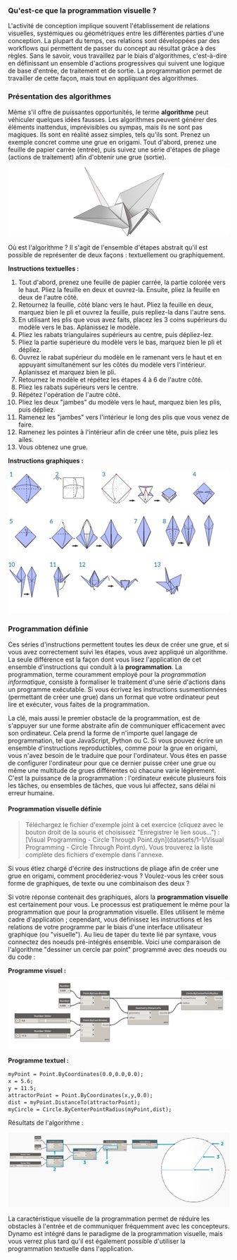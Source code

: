

### Qu'est-ce que la programmation visuelle ?

L'activité de conception implique souvent l'établissement de relations visuelles, systémiques ou géométriques entre les différentes parties d'une conception. La plupart du temps, ces relations sont développées par des workflows qui permettent de passer du concept au résultat grâce à des règles. Sans le savoir, vous travaillez par le biais d'algorithmes, c'est-à-dire en définissant un ensemble d'actions progressives qui suivent une logique de base d'entrée, de traitement et de sortie. La programmation permet de travailler de cette façon, mais tout en appliquant des algorithmes.

### Présentation des algorithmes

Même s'il offre de puissantes opportunités, le terme **algorithme** peut véhiculer quelques idées fausses. Les algorithmes peuvent générer des éléments inattendus, imprévisibles ou sympas, mais ils ne sont pas magiques. Ils sont en réalité assez simples, tels qu'ils sont. Prenez un exemple concret comme une grue en origami. Tout d'abord, prenez une feuille de papier carrée (entrée), puis suivez une série d'étapes de pliage (actions de traitement) afin d'obtenir une grue (sortie).

![Grue en origami](images/1-1/00-OrigamiCrane.png)

Où est l'algorithme ? Il s'agit de l'ensemble d'étapes abstrait qu'il est possible de représenter de deux façons : textuellement ou graphiquement.

**Instructions textuelles :**

1. Tout d'abord, prenez une feuille de papier carrée, la partie colorée vers le haut. Pliez la feuille en deux et ouvrez-la. Ensuite, pliez la feuille en deux de l'autre côté.
2. Retournez la feuille, côté blanc vers le haut. Pliez la feuille en deux, marquez bien le pli et ouvrez la feuille, puis repliez-la dans l'autre sens.
3. En utilisant les plis que vous avez faits, placez les 3 coins supérieurs du modèle vers le bas. Aplanissez le modèle.
4. Pliez les rabats triangulaires supérieurs au centre, puis dépliez-lez.
5. Pliez la partie supérieure du modèle vers le bas, marquez bien le pli et dépliez.
6. Ouvrez le rabat supérieur du modèle en le ramenant vers le haut et en appuyant simultanément sur les côtés du modèle vers l'intérieur. Aplanissez et marquez bien le pli.
7. Retournez le modèle et répétez les étapes 4 à 6 de l'autre côté.
8. Pliez les rabats supérieurs vers le centre.
9. Répétez l'opération de l'autre côté.
10. Pliez les deux "jambes" du modèle vers le haut, marquez bien les plis, puis dépliez.
11. Ramenez les "jambes" vers l'intérieur le long des plis que vous venez de faire.
12. Ramenez les pointes à l'intérieur afin de créer une tête, puis pliez les ailes.
13. Vous obtenez une grue.

**Instructions graphiques :**

![Mise à jour nécessaire – Grue en origami](images/1-1/01-OrigamiCraneInstructions.png)

### Programmation définie

Ces séries d'instructions permettent toutes les deux de créer une grue, et si vous avez correctement suivi les étapes, vous avez appliqué un algorithme. La seule différence est la façon dont vous lisez l'application de cet ensemble d'instructions qui conduit à la **programmation**. La programmation, terme couramment employé pour la *programmation informatique*, consiste à formaliser le traitement d'une série d'actions dans un programme exécutable. Si vous écrivez les instructions susmentionnées (permettant de créer une grue) dans un format que votre ordinateur peut lire et exécuter, vous faites de la programmation.

La clé, mais aussi le premier obstacle de la programmation, est de s'appuyer sur une forme abstraite afin de communiquer efficacement avec son ordinateur. Cela prend la forme de n'importe quel langage de programmation, tel que JavaScript, Python ou C. Si vous pouvez écrire un ensemble d'instructions reproductibles, comme pour la grue en origami, vous n'avez besoin de le traduire que pour l'ordinateur. Vous êtes en passe de configurer l'ordinateur pour que ce dernier puisse créer une grue ou même une multitude de grues différentes où chacune varie légèrement. C'est la puissance de la programmation : l'ordinateur exécute plusieurs fois les tâches, ou ensembles de tâches, que vous lui affectez, sans délai ni erreur humaine.

#### Programmation visuelle définie

> Téléchargez le fichier d'exemple joint à cet exercice (cliquez avec le bouton droit de la souris et choisissez "Enregistrer le lien sous...") : [Visual Programming - Circle Through Point.dyn](datasets/1-1/Visual Programming - Circle Through Point.dyn). Vous trouverez la liste complète des fichiers d'exemple dans l'annexe.

Si vous étiez chargé d'écrire des instructions de pliage afin de créer une grue en origami, comment procéderiez-vous ? Voulez-vous les créer sous forme de graphiques, de texte ou une combinaison des deux ?

Si votre réponse contenait des graphiques, alors la **programmation visuelle** est certainement pour vous. Le processus est pratiquement le même pour la programmation que pour la programmation visuelle. Elles utilisent le même cadre d'application ; cependant, vous définissez les instructions et les relations de votre programme par le biais d'une interface utilisateur graphique (ou "visuelle"). Au lieu de taper du texte lié par syntaxe, vous connectez des noeuds pré-intégrés ensemble. Voici une comparaison de l'algorithme "dessiner un cercle par point" programmé avec des noeuds ou du code :

**Programme visuel :**

![Programme visuel de base ](images/1-1/03-BasicVisualProgram.png)

**Programme textuel :**

```
myPoint = Point.ByCoordinates(0.0,0.0,0.0);
x = 5.6;
y = 11.5;
attractorPoint = Point.ByCoordinates(x,y,0.0);
dist = myPoint.DistanceTo(attractorPoint);
myCircle = Circle.ByCenterPointRadius(myPoint,dist);
```

Résultats de l'algorithme :

![Cercle par point ](images/1-1/04-CircleThroughPoint.png)

La caractéristique visuelle de la programmation permet de réduire les obstacles à l'entrée et de communiquer fréquemment avec les concepteurs. Dynamo est intégré dans le paradigme de la programmation visuelle, mais vous verrez plus tard qu'il est également possible d'utiliser la programmation textuelle dans l'application.

